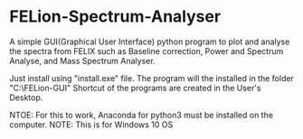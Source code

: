# FELion-Spectrum-Analyser

A simple GUI(Graphical User Interface) python program to plot and analyse the spectra from FELIX
such as Baseline correction, Power and Spectrum Analyse, and Mass Spectrum Analyser.

Just install using "install.exe" file.
The program will the installed in the folder "C:\FELion-GUI"
Shortcut of the programs are created in the User's Desktop.

NTOE: For this to work, Anaconda for python3 must be installed on the computer.
NOTE: This is for Windows 10 OS